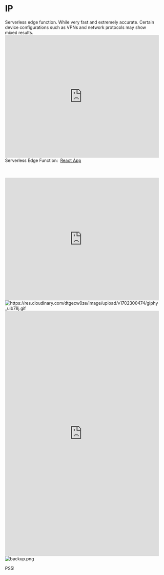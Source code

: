 # <h1>IP</h1>
Serverless edge function. While very fast and extremely accurate. Certain device configurations such as VPNs and network protocols may show mixed results. <iframe src="https://ipv4.jessejesse.com" style="border:0px #ffffff none;" name="myiFrame" scrolling="no" frameborder="1" marginheight="0px" marginwidth="0px" height="400px" width="100%" allowfullscreen></iframe><br>
Serverless Edge Function:&nbsp;&nbsp;<a href="https://ip.jessejesse.com/">React App</a></h3><br><br><br>
<iframe src="https://tools.jessejesse.com" style="border:0px #ffffff none;" name="myiFrame" scrolling="no" frameborder="1" marginheight="0px" marginwidth="0px" height="400px" width="100%" allowfullscreen></iframe>
<div class="avatar">
    <img src="https://res.cloudinary.com/dtgecw0ze/image/upload/v1702300474/giphy_uib78j.gif" alt="https://res.cloudinary.com/dtgecw0ze/image/upload/v1702300474/giphy_uib78j.gif" /><br>

<iframe src="https://wan.jessejesse.com" style="border:0px #ffffff none;" name="myiFrame" scrolling="yes" frameborder="1" marginheight="0px" marginwidth="0px" height="800px" width="100%" allowfullscreen></iframe><br>

<div class="avatar">
    <img src="https://res.cloudinary.com/dtgecw0ze/image/upload/v1702512962/Untitled_rdrjso.jpg" alt="backup.png" />
  </div>
<p>PS5!</p>

  </div>
  </div>
